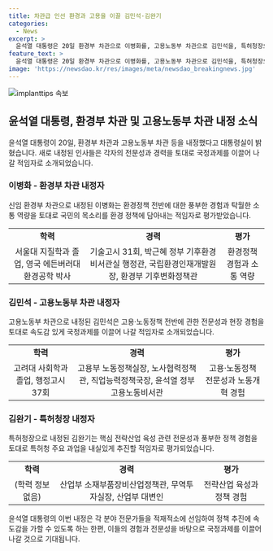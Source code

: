 ```yaml
---
title: 차관급 인선 환경과 고용을 이끌 김민석·김완기
categories:
  - News
excerpt: >
  윤석열 대통령은 20일 환경부 차관으로 이병화를, 고용노동부 차관으로 김민석을, 특허청장으로 김완기를 내정했다고 밝혔다. 이병화는 환경부 화학물질정책과장 출신으로, 김민석은 고용부 노동정책실장 출신이며, 김완기는 산업부 소재부품장비산업정책관 출신이다. 대통령실은 각각의 내정자에 대해 적임자로 평가했다. (150자)
feature_text: >
  윤석열 대통령은 20일 환경부 차관으로 이병화를, 고용노동부 차관으로 김민석을, 특허청장으로 김완기를 내정했다고 밝혔다. 이병화는 환경부 화학물질정책과장 출신으로, 김민석은 고용부 노동정책실장 출신이며, 김완기는 산업부 소재부품장비산업정책관 출신이다. 대통령실은 각각의 내정자에 대해 적임자로 평가했다. (150자)
image: 'https://newsdao.kr/res/images/meta/newsdao_breakingnews.jpg'
---
```


<p><img src="https://newsdao.kr/res/images/meta/newsdao_breakingnews.jpg" alt="implanttips 속보" /></p>

<h2 data-ke-size="size26">윤석열 대통령, 환경부 차관 및 고용노동부 차관 내정 소식</h2>

<p data-ke-size="size16">윤석열 대통령이 20일, 환경부 차관과 고용노동부 차관 등을 내정했다고 대통령실이 밝혔습니다. 새로 내정된 인사들은 각자의 전문성과 경력을 토대로 국정과제를 이끌어 나갈 적임자로 소개되었습니다.</p>

<h3>이병화 - 환경부 차관 내정자</h3>

<p data-ke-size="size16">신임 환경부 차관으로 내정된 이병화는 환경정책 전반에 대한 풍부한 경험과 탁월한 소통 역량을 토대로 국민의 목소리를 환경 정책에 담아내는 적임자로 평가받았습니다.</p>

<table>
  <tr>
    <td style="text-align: center; height: 17px;"><b>학력</b></td>
    <td style="text-align: center; height: 17px;"><b>경력</b></td>
    <td style="text-align: center; height: 17px;"><b>평가</b></td>
  </tr>
  <tr>
    <td style="text-align: center; height: 17px;">서울대 지질학과 졸업, 영국 에든버러대 환경공학 박사</td>
    <td style="text-align: center; height: 17px;">기술고시 31회, 박근혜 정부 기후환경비서관실 행정관, 국립환경인재개발원장, 환경부 기후변화정책관</td>
    <td style="text-align: center; height: 17px;">환경정책 경험과 소통 역량</td>
  </tr>
</table>

<h3>김민석 - 고용노동부 차관 내정자</h3>

<p data-ke-size="size16">고용노동부 차관으로 내정된 김민석은 고용·노동정책 전반에 관한 전문성과 현장 경험을 토대로 속도감 있게 국정과제를 이끌어 나갈 적임자로 소개되었습니다.</p>

<table>
  <tr>
    <td style="text-align: center; height: 17px;"><b>학력</b></td>
    <td style="text-align: center; height: 17px;"><b>경력</b></td>
    <td style="text-align: center; height: 17px;"><b>평가</b></td>
  </tr>
  <tr>
    <td style="text-align: center; height: 17px;">고려대 사회학과 졸업, 행정고시 37회</td>
    <td style="text-align: center; height: 17px;">고용부 노동정책실장, 노사협력정책관, 직업능력정책국장, 윤석열 정부 고용노동비서관</td>
    <td style="text-align: center; height: 17px;">고용·노동정책 전문성과 노동개혁 경험</td>
  </tr>
</table>

<h3>김완기 - 특허청장 내정자</h3>

<p data-ke-size="size16">특허청장으로 내정된 김완기는 핵심 전략산업 육성 관련 전문성과 풍부한 정책 경험을 토대로 특허청 주요 과업을 내실있게 추진할 적임자로 평가되었습니다.</p>

<table>
  <tr>
    <td style="text-align: center; height: 17px;"><b>학력</b></td>
    <td style="text-align: center; height: 17px;"><b>경력</b></td>
    <td style="text-align: center; height: 17px;"><b>평가</b></td>
  </tr>
  <tr>
    <td style="text-align: center; height: 17px;">(학력 정보 없음)</td>
    <td style="text-align: center; height: 17px;">산업부 소재부품장비산업정책관, 무역투자실장, 산업부 대변인</td>
    <td style="text-align: center; height: 17px;">전략산업 육성과 정책 경험</td>
  </tr>
</table>

<p data-ke-size="size16">윤석열 대통령의 이번 내정은 각 분야 전문가들을 적재적소에 선임하여 정책 추진에 속도감을 가할 수 있도록 하는 한편, 이들의 경험과 전문성을 바탕으로 국정과제를 이끌어 나갈 것으로 기대됩니다.</p>


